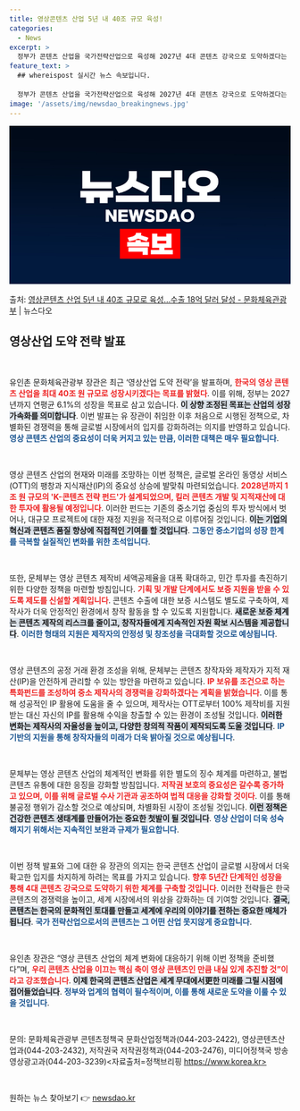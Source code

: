 ```yaml
---
title: 영상콘텐츠 산업 5년 내 40조 규모 육성!
categories:
  - News
excerpt: >
  정부가 콘텐츠 산업을 국가전략산업으로 육성해 2027년 4대 콘텐츠 강국으로 도약하겠다는 청사진을 밝혔다. …
feature_text: >
  ## whereispost 실시간 뉴스 속보입니다.

  정부가 콘텐츠 산업을 국가전략산업으로 육성해 2027년 4대 콘텐츠 강국으로 도약하겠다는 청사진을 밝혔다. …
image: '/assets/img/newsdao_breakingnews.jpg'
---
```


![뉴스다오 속보](/assets/img/newsdao_breakingnews.jpg)

<p>출처: <a href="https://newsdao.kr/2524" rel="dofollow">영상콘텐츠 산업 5년 내 40조 규모로 육성…수출 18억 달러 달성 - 문화체육관광부</a> | 뉴스다오</p>

<h2 data-ke-size="size26">영상산업 도약 전략 발표</h2>

<p data-ke-size="size16">&nbsp;</p>
유인촌 문화체육관광부 장관은 최근 ‘영상산업 도약 전략’을 발표하며, <b><span style="color: #ee2323;">한국의 영상 콘텐츠 산업을 최대 40조 원 규모로 성장시키겠다는 목표를 밝혔다</span></b>. 이를 위해, 정부는 2027년까지 연평균 6.1%의 성장을 목표로 삼고 있습니다. <b><span style="background-color: #21538527;">이 상향 조정된 목표는 산업의 성장 가속화를 의미합니다</span></b>. 이번 발표는 유 장관이 취임한 이후 처음으로 시행된 정책으로, 차별화된 경쟁력을 통해 글로벌 시장에서의 입지를 강화하려는 의지를 반영하고 있습니다. <b><span style="color: #1a5490;">영상 콘텐츠 산업의 중요성이 더욱 커지고 있는 만큼, 이러한 대책은 매우 필요합니다</span></b>. 

<p data-ke-size="size16">&nbsp;</p>

영상 콘텐츠 산업의 현재와 미래를 조망하는 이번 정책은, 글로벌 온라인 동영상 서비스(OTT)의 팽창과 지식재산(IP)의 중요성 상승에 발맞춰 마련되었습니다. <b><span style="color: #ee2323;">2028년까지 1조 원 규모의 'K-콘텐츠 전략 펀드'가 설계되었으며, 킬러 콘텐츠 개발 및 지적재산에 대한 투자에 활용될 예정입니다</span></b>. 이러한 펀드는 기존의 중소기업 중심의 투자 방식에서 벗어나, 대규모 프로젝트에 대한 재정 지원을 적극적으로 이루어질 것입니다. <b><span style="background-color: #21538527;">이는 기업의 혁신과 콘텐츠 품질 향상에 직접적인 기여를 할 것입니다</span></b>. <b><span style="color: #1a5490;">그동안 중소기업의 성장 한계를 극복할 실질적인 변화를 위한 초석입니다</span></b>. 

<p data-ke-size="size16">&nbsp;</p>

또한, 문체부는 영상 콘텐츠 제작비 세액공제율을 대폭 확대하고, 민간 투자를 촉진하기 위한 다양한 정책을 마련할 방침입니다. <b><span style="color: #ee2323;">기획 및 개발 단계에서도 보증 지원을 받을 수 있도록 제도를 신설할 계획입니다</span></b>. 콘텐츠 수출에 대한 보증 시스템도 별도로 구축하여, 제작사가 더욱 안정적인 환경에서 창작 활동을 할 수 있도록 지원합니다. <b><span style="background-color: #21538527;">새로운 보증 체계는 콘텐츠 제작의 리스크를 줄이고, 창작자들에게 지속적인 자원 확보 시스템을 제공합니다</span></b>. <b><span style="color: #1a5490;">이러한 형태의 지원은 제작자의 안정성 및 창조성을 극대화할 것으로 예상됩니다</span></b>.

<p data-ke-size="size16">&nbsp;</p>

영상 콘텐츠의 공정 거래 환경 조성을 위해, 문체부는 콘텐츠 창작자와 제작자가 지적 재산(IP)을 안전하게 관리할 수 있는 방안을 마련하고 있습니다. <b><span style="color: #ee2323;">IP 보유를 조건으로 하는 특화펀드를 조성하여 중소 제작사의 경쟁력을 강화하겠다는 계획을 밝혔습니다</span></b>. 이를 통해 성공적인 IP 활용에 도움을 줄 수 있으며, 제작사는 OTT로부터 100% 제작비를 지원받는 대신 자신의 IP를 활용해 수익을 창출할 수 있는 환경이 조성될 것입니다. <b><span style="background-color: #21538527;">이러한 변화는 제작사의 자율성을 높이고, 다양한 창의적 작품이 제작되도록 도울 것입니다</span></b>. <b><span style="color: #1a5490;">IP 기반의 지원을 통해 창작자들의 미래가 더욱 밝아질 것으로 예상됩니다</span></b>.

<p data-ke-size="size16">&nbsp;</p>

문체부는 영상 콘텐츠 산업의 체계적인 변화를 위한 별도의 징수 체계를 마련하고, 불법 콘텐츠 유통에 대한 응징을 강화할 방침입니다. <b><span style="color: #ee2323;">저작권 보호의 중요성은 갈수록 증가하고 있으며, 이를 위해 글로벌 수사 기관과 공조하여 법적 대응을 강화할 것이다</span></b>. 이를 통해 불공정 행위가 감소할 것으로 예상되며, 차별화된 시장이 조성될 것입니다. <b><span style="background-color: #21538527;">이런 정책은 건강한 콘텐츠 생태계를 만들어가는 중요한 첫발이 될 것입니다</span></b>. <b><span style="color: #1a5490;">영상 산업이 더욱 성숙해지기 위해서는 지속적인 보완과 규제가 필요합니다</span></b>.

<p data-ke-size="size16">&nbsp;</p>

이번 정책 발표와 그에 대한 유 장관의 의지는 한국 콘텐츠 산업이 글로벌 시장에서 더욱 확고한 입지를 차지하게 하려는 목표를 가지고 있습니다. <b><span style="color: #ee2323;">향후 5년간 단계적인 성장을 통해 4대 콘텐츠 강국으로 도약하기 위한 체계를 구축할 것입니다</span></b>. 이러한 전략들은 한국 콘텐츠의 경쟁력을 높이고, 세계 시장에서의 위상을 강화하는 데 기여할 것입니다. <b><span style="background-color: #21538527;">결국, 콘텐츠는 한국의 문화적인 토대를 만들고 세계에 우리의 이야기를 전하는 중요한 매체가 됩니다</span></b>. <b><span style="color: #1a5490;">국가 전략산업으로서의 콘텐츠는 그 어떤 산업 못지않게 중요합니다</span></b>.

<p data-ke-size="size16">&nbsp;</p>

유인촌 장관은 “영상 콘텐츠 산업의 체계 변화에 대응하기 위해 이번 정책을 준비했다”며, <b><span style="color: #ee2323;">우리 콘텐츠 산업을 이끄는 핵심 축이 영상 콘텐츠인 만큼 내실 있게 추진할 것”이라고 강조했습니다</span></b>. <b><span style="background-color: #21538527;">이제 한국의 콘텐츠 산업은 세계 무대에서更한 미래를 그릴 시점에 접어들었습니다</span></b>. <b><span style="color: #1a5490;">정부와 업계의 협력이 필수적이며, 이를 통해 새로운 도약을 이룰 수 있을 것입니다</span></b>.

<p data-ke-size="size16">&nbsp;</p>

문의: 문화체육관광부 콘텐츠정책국 문화산업정책과(044-203-2422), 영상콘텐츠산업과(044-203-2432), 저작권국 저작권정책과(044-203-2476), 미디어정책국 방송영상광고과(044-203-3239)<자료출처=정책브리핑 https://www.korea.kr>

<p data-ke-size="size16">&nbsp;</p>
 

원하는 뉴스 찾아보기 👉 <a href="https://newsdao.kr" rel="dofollow">newsdao.kr</a>


